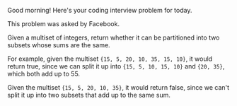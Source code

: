 Good morning! Here's your coding interview problem for today.

This problem was asked by Facebook.

Given a multiset of integers, return whether it can be partitioned into two subsets whose sums are the same.

For example, given the multiset `{15, 5, 20, 10, 35, 15, 10}`, it would return true, since we can split it up into `{15, 5, 10, 15, 10}` and `{20, 35}`, which both add up to 55.

Given the multiset `{15, 5, 20, 10, 35}`, it would return false, since we can't split it up into two subsets that add up to the same sum.
